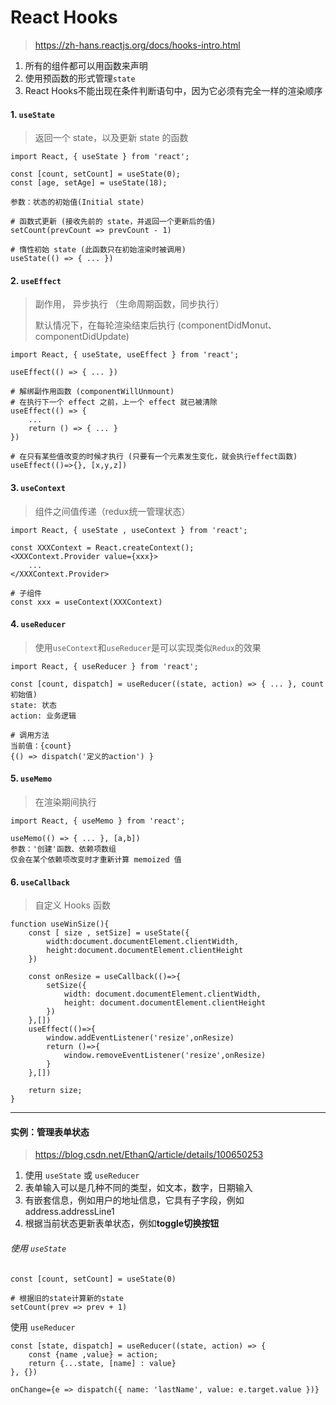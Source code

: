 # React Hooks

>  https://zh-hans.reactjs.org/docs/hooks-intro.html 

1.   所有的组件都可以用函数来声明
2.  使用预函数的形式管理`state` 
3.  React Hooks不能出现在条件判断语句中，因为它必须有完全一样的渲染顺序

#### 1. `useState` 

>   返回一个 state，以及更新 state 的函数 
>

```
import React, { useState } from 'react';

const [count, setCount] = useState(0);
const [age, setAge] = useState(18);

参数：状态的初始值(Initial state)

# 函数式更新 (接收先前的 state，并返回一个更新后的值)
setCount(prevCount => prevCount - 1)

# 惰性初始 state (此函数只在初始渲染时被调用)
useState(() => { ... })
```

#### 2. `useEffect`

> 副作用， 异步执行 （生命周期函数，同步执行）
>
> 默认情况下，在每轮渲染结束后执行 (componentDidMonut、componentDidUpdate)

```
import React, { useState, useEffect } from 'react';

useEffect(() => { ... })

# 解绑副作用函数 (componentWillUnmount)
# 在执行下一个 effect 之前，上一个 effect 就已被清除
useEffect(() => {
	...
	return () => { ... } 
})

# 在只有某些值改变的时候才执行 (只要有一个元素发生变化，就会执行effect函数)
useEffect(()=>{}, [x,y,z])
```

#### 3. `useContext`

>   组件之间值传递（redux统一管理状态）

```
import React, { useState , useContext } from 'react';

const XXXContext = React.createContext();
<XXXContext.Provider value={xxx}>
	...
</XXXContext.Provider>

# 子组件
const xxx = useContext(XXXContext)
```

####  4. `useReducer`

>   使用`useContext`和`useReducer`是可以实现类似`Redux`的效果 

```
import React, { useReducer } from 'react';

const [count, dispatch] = useReducer((state, action) => { ... }, count初始值)
state: 状态
action: 业务逻辑

# 调用方法
当前值：{count}
{() => dispatch('定义的action') }
```

#### 5. `useMemo`

> 在渲染期间执行 

```
import React, { useMemo } from 'react';

useMemo(() => { ... }, [a,b])
参数：'创建'函数、依赖项数组
仅会在某个依赖项改变时才重新计算 memoized 值
```

#### 6. `useCallback` 

> 自定义 Hooks 函数

```
function useWinSize(){
    const [ size , setSize] = useState({
        width:document.documentElement.clientWidth,
        height:document.documentElement.clientHeight
    })

    const onResize = useCallback(()=>{
        setSize({
            width: document.documentElement.clientWidth,
            height: document.documentElement.clientHeight
        })
    },[]) 
    useEffect(()=>{
        window.addEventListener('resize',onResize)
        return ()=>{
            window.removeEventListener('resize',onResize)
        }
    },[])

    return size;
}
```

------

#### 实例：管理表单状态

>  https://blog.csdn.net/EthanQ/article/details/100650253 

1. 使用 `useState` 或 `useReducer`
2.  表单输入可以是几种不同的类型，如文本，数字，日期输入 
3.  有嵌套信息，例如用户的地址信息，它具有子字段，例如address.addressLine1 
4.  根据当前状态更新表单状态，例如**toggle切换按钮** 

###### 使用 `useState`

```
const [count, setCount] = useState(0)

# 根据旧的state计算新的state
setCount(prev => prev + 1)
```

使用 `useReducer`

```
const [state, dispatch] = useReducer((state, action) => {
    const {name ,value} = action;
    return {...state, [name] : value}
}, {})
  
onChange={e => dispatch({ name: 'lastName', value: e.target.value })}
```

